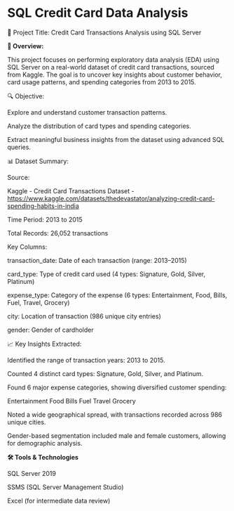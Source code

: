 # SQL Credit Card Data Analysis

🧾 Project Title: Credit Card Transactions Analysis using SQL Server

**📌 Overview:**

This project focuses on performing exploratory data analysis (EDA) using SQL Server on a real-world dataset of credit card transactions, sourced from Kaggle. The goal is to uncover key insights about customer behavior, card usage patterns, and spending categories from 2013 to 2015.

🔍 Objective: 

Explore and understand customer transaction patterns.

Analyze the distribution of card types and spending categories.

Extract meaningful business insights from the dataset using advanced SQL queries.

📊 Dataset Summary:

Source: 

Kaggle - Credit Card Transactions Dataset - https://www.kaggle.com/datasets/thedevastator/analyzing-credit-card-spending-habits-in-india

Time Period: 2013 to 2015

Total Records: 26,052 transactions

Key Columns:

transaction_date: Date of each transaction (range: 2013–2015)

card_type: Type of credit card used (4 types: Signature, Gold, Silver, Platinum)

expense_type: Category of the expense (6 types: Entertainment, Food, Bills, Fuel, Travel, Grocery)

city: Location of transaction (986 unique city entries)

gender: Gender of cardholder

📈 Key Insights Extracted:

Identified the range of transaction years: 2013 to 2015.

Counted 4 distinct card types: Signature, Gold, Silver, and Platinum.

Found 6 major expense categories, showing diversified customer spending:

Entertainment
Food
Bills
Fuel
Travel
Grocery

Noted a wide geographical spread, with transactions recorded across 986 unique cities.

Gender-based segmentation included male and female customers, allowing for demographic analysis.

**🛠️ Tools & Technologies**

SQL Server 2019

SSMS (SQL Server Management Studio)

Excel (for intermediate data review)
